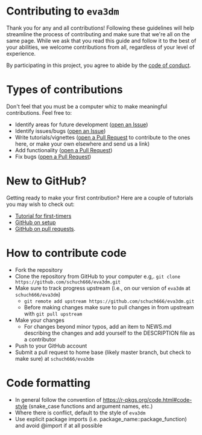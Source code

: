 # Contributing to `eva3dm`

Thank you for any and all contributions! Following these guidelines will help streamline the process of contributing and make sure that we're all on the same page. While we ask that you read this guide and follow it to the best of your abilities, we welcome contributions from all, regardless of your level of experience.

By participating in this project, you agree to abide by the [code of conduct](https://github.com/schuch666/eva3dm/blob/JOSS/CODE_OF_CONDUCT.md).

# Types of contributions

Don't feel that you must be a computer whiz to make meaningful contributions. Feel free to:

- Identify areas for future development ([open an Issue](https://github.com/schuch666/eva3dm/issues))
- Identify issues/bugs ([open an Issue](https://github.com/schuch666/eva3dm/issues))
- Write tutorials/vignettes ([open a Pull Request](https://github.com/schuch666/eva3dm/pulls) to contribute to the ones here, or make your own elsewhere and send us a link)
- Add functionality ([open a Pull Request](https://github.com/schuch666/eva3dm/pulls))
- Fix bugs ([open a Pull Request](https://github.com/schuch666/eva3dm/pulls))

# New to GitHub?

Getting ready to make your first contribution? Here are a couple of tutorials you may wish to check out:

- [Tutorial for first-timers](https://github.com/Roshanjossey/first-contributions)
- [GitHub on setup](https://help.github.com/articles/set-up-git)
- [GitHub on pull requests](https://help.github.com/articles/using-pull-requests/).


# How to contribute code

- Fork the repository
- Clone the repository from GitHub to your computer e.g,. `git clone https://github.com/schuch666/eva3dm.git`
- Make sure to track progress upstream (i.e., on our version of `eva3dm` at `schuch666/eva3dm`)
  - `git remote add upstream https://github.com/schuch666/eva3dm.git`
  - Before making changes make sure to pull changes in from upstream with `git pull upstream`
- Make your changes
  - For changes beyond minor typos, add an item to NEWS.md describing the changes and add yourself to the DESCRIPTION file as a contributor
- Push to your GitHub account
- Submit a pull request to home base (likely master branch, but check to make sure) at `schuch666/eva3dm`

# Code formatting

- In general follow the convention of <https://r-pkgs.org/code.html#code-style> (snake_case functions and argument names, etc.)
- Where there is conflict, default to the style of `eva3dm`
- Use explicit package imports (i.e. package_name::package_function) and avoid @import if at all possible
